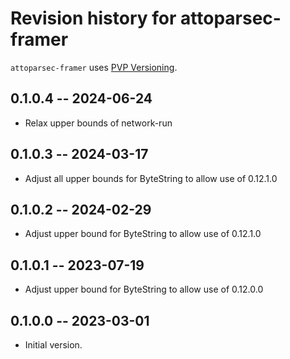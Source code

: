 # Revision history for attoparsec-framer

`attoparsec-framer` uses [PVP Versioning][1].

## 0.1.0.4 -- 2024-06-24

* Relax upper bounds of network-run

## 0.1.0.3 -- 2024-03-17

* Adjust all upper bounds for ByteString to allow use of 0.12.1.0

## 0.1.0.2 -- 2024-02-29

* Adjust upper bound for ByteString to allow use of 0.12.1.0

## 0.1.0.1 -- 2023-07-19

* Adjust upper bound for ByteString to allow use of 0.12.0.0

## 0.1.0.0 -- 2023-03-01

* Initial version.

[1]: https://pvp.haskell.org
